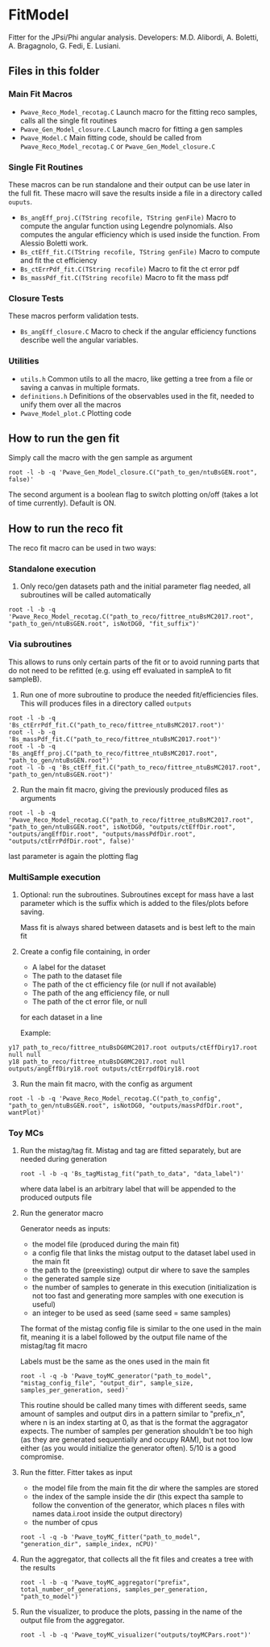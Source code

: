 
# FitModel
Fitter for the JPsi/Phi angular analysis.
Developers: M.D. Alibordi, A. Boletti, A. Bragagnolo, G. Fedi, E. Lusiani.

## Files in  this folder
### Main Fit Macros
* `Pwave_Reco_Model_recotag.C`
    Launch macro for the fitting reco samples, calls all the single fit routines
 * `Pwave_Gen_Model_closure.C`
  Launch macro for fitting a gen samples
* `Pwave_Model.C`
  Main fitting code, should be called from  `Pwave_Reco_Model_recotag.C` or `Pwave_Gen_Model_closure.C`
  
### Single Fit Routines
These macros can be run standalone and their output can be use later in the full fit. These macro will save the results inside a file in a directory called `ouputs`.

* `Bs_angEff_proj.C(TString recofile, TString genFile)`
    Macro to compute the angular function using Legendre polynomials. Also computes the angular efficiency which is used inside the function. From Alessio Boletti work.
* `Bs_ctEff_fit.C(TString recofile, TString genFile)`
    Macro to compute and fit the ct efficiency
* `Bs_ctErrPdf_fit.C(TString recofile)`
    Macro to fit the ct error pdf
* `Bs_massPdf_fit.C(TString recofile)`
    Macro to fit the mass pdf
    
### Closure Tests
These macros perform validation tests.
* `Bs_angEff_closure.C`
  Macro to check if the angular efficiency functions describe well the angular variables.

### Utilities
* `utils.h`
    Common utils to all the macro, like getting a tree from a file or saving a canvas in multiple formats.
* `definitions.h`
    Definitions of the observables used in the fit, needed to unify them over all the macros
* `Pwave_Model_plot.C`
  Plotting code


## How to run the gen fit
Simply call the macro with the gen sample as argument

```root -l -b -q 'Pwave_Gen_Model_closure.C("path_to_gen/ntuBsGEN.root", false)'```

The second argument is a boolean flag to switch plotting on/off (takes a lot of time currently). Default is ON.

## How to run the reco fit
The reco fit macro can be used in two ways:
### Standalone execution

 1. Only reco/gen datasets path and the initial parameter flag needed, all subroutines will be called automatically
```
root -l -b -q 'Pwave_Reco_Model_recotag.C("path_to_reco/fittree_ntuBsMC2017.root", "path_to_gen/ntuBsGEN.root", isNotDG0, "fit_suffix")'
```
### Via subroutines
This allows to runs only certain parts of the fit or to avoid running parts that do not need to be refitted (e.g. using eff evaluated in sampleA to fit sampleB).

 1.  Run one of more subroutine to produce the needed fit/efficiencies files. This will produces files in a directory called `outputs`

```
root -l -b -q 'Bs_ctErrPdf_fit.C("path_to_reco/fittree_ntuBsMC2017.root")'
root -l -b -q 'Bs_massPdf_fit.C("path_to_reco/fittree_ntuBsMC2017.root")'
root -l -b -q 'Bs_angEff_proj.C("path_to_reco/fittree_ntuBsMC2017.root", "path_to_gen/ntuBsGEN.root")'
root -l -b -q 'Bs_ctEff_fit.C("path_to_reco/fittree_ntuBsMC2017.root", "path_to_gen/ntuBsGEN.root")'
```
   
 2.  Run the main fit macro, giving the previously produced files as arguments
```
root -l -b -q 'Pwave_Reco_Model_recotag.C("path_to_reco/fittree_ntuBsMC2017.root", "path_to_gen/ntuBsGEN.root", isNotDG0, "outputs/ctEffDir.root", "outputs/angEffDir.root", "outputs/massPdfDir.root", "outputs/ctErrPdfDir.root", false)'
```
last parameter is again the plotting flag
### MultiSample execution
 1. Optional: run the subroutines. Subroutines except for mass have a last parameter which is the suffix which is added to the files/plots before saving. 
 
    Mass fit is always shared between datasets and is best left to the main fit
    
 2. Create a config file containing, in order
    * A label for the dataset
    * The path to the dataset file
    * The path of the ct efficiency file (or null if not available)
    * The path of the ang efficiency file, or null
    * The path of the ct error file, or null
    
    for each dataset in a line
    
    Example:
    
```
y17 path_to_reco/fittree_ntuBsDG0MC2017.root outputs/ctEffDiry17.root null null
y18 path_to_reco/fittree_ntuBsDG0MC2017.root null outputs/angEffDiry18.root outputs/ctErrpdfDiry18.root
```
 3. Run the main fit macro, with the config as argument
```
root -l -b -q 'Pwave_Reco_Model_recotag.C("path_to_config", "path_to_gen/ntuBsGEN.root", isNotDG0, "outputs/massPdfDir.root", wantPlot)'
```
### Toy MCs
1. Run the mistag/tag fit. Mistag and tag are fitted separately, but are needed during generation

    `root -l -b -q 'Bs_tagMistag_fit("path_to_data", "data_label")'`

    where data label is an arbitrary label that will be appended to the produced outputs file

2. Run the generator macro

    Generator needs as inputs:

    * the model file (produced during the main fit)
    * a config file that links the mistag output to the dataset label used in the main fit
    * the path to the (preexisting) output dir where to save the samples
    * the generated sample size
    * the number of samples to generate in this execution (initialization is not too fast and generating more samples with one execution is useful)
    * an integer to be used as seed (same seed = same samples)

    The format of the mistag config file is similar to the one used in the main fit, meaning it is a label followed by the output file name of the mistag/tag fit macro

    Labels must be the same as the ones used in the main fit

    `root -l -q -b 'Pwave_toyMC_generator("path_to_model", "mistag_config_file", "output_dir", sample_size, samples_per_generation, seed)'`

    This routine should be called many times with different seeds, same amount of samples and output dirs in a pattern similar to "prefix_n", where n is an index starting at 0, as that is the format the aggragator expects. 
    The number of samples per generation shouldn't be too high (as they are generated sequentially and occupy RAM), but not too low either (as you would initialize the generator often).
    5/10 is a good compromise.

3. Run the fitter.
    Fitter takes as input

    * the model file from the main fit the dir where the samples are stored
    * the index of the sample inside the dir (this expect tha sample to follow the convention of the generator, which places n files with names data.i.root inside the output directory)
    * the number of cpus

    `root -l -q -b 'Pwave_toyMC_fitter("path_to_model", "generation_dir", sample_index, nCPU)'`

4. Run the aggregator, that collects all the fit files and creates a tree with the results

    `root -l -b -q 'Pwave_toyMC_aggregator("prefix", total_number_of_generations, samples_per_generation, "path_to_model")'`

5. Run the visualizer, to produce the plots, passing in the name of the output file from the aggregator.

    `root -l -b -q 'Pwave_toyMC_visualizer("outputs/toyMCPars.root")'`